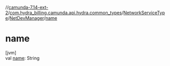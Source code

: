 //[camunda-7.14-ext-2](../../../../index.md)/[com.hydra_billing.camunda.api.hydra.common_types](../../index.md)/[NetworkServiceType](../index.md)/[NetDevManager](index.md)/[name](name.md)

# name

[jvm]\
val [name](name.md): String
